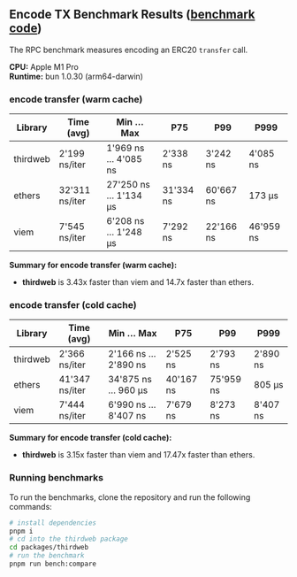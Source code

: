 ## Encode TX Benchmark Results ([benchmark code](./encode-tx.ts))

The RPC benchmark measures encoding an ERC20 `transfer` call.

**CPU:** Apple M1 Pro  
**Runtime:** bun 1.0.30 (arm64-darwin)

### encode transfer (warm cache)

| Library  | Time (avg)     | Min … Max            | P75       | P99       | P999      |
| -------- | -------------- | -------------------- | --------- | --------- | --------- |
| thirdweb | 2'199 ns/iter  | 1'969 ns … 4'085 ns  | 2'338 ns  | 3'242 ns  | 4'085 ns  |
| ethers   | 32'311 ns/iter | 27'250 ns … 1'134 µs | 31'334 ns | 60'667 ns | 173 µs    |
| viem     | 7'545 ns/iter  | 6'208 ns … 1'248 µs  | 7'292 ns  | 22'166 ns | 46'959 ns |

**Summary for encode transfer (warm cache):**

- **thirdweb** is 3.43x faster than viem and 14.7x faster than ethers.

### encode transfer (cold cache)

| Library  | Time (avg)     | Min … Max           | P75       | P99       | P999     |
| -------- | -------------- | ------------------- | --------- | --------- | -------- |
| thirdweb | 2'366 ns/iter  | 2'166 ns … 2'890 ns | 2'525 ns  | 2'793 ns  | 2'890 ns |
| ethers   | 41'347 ns/iter | 34'875 ns … 960 µs  | 40'167 ns | 75'959 ns | 805 µs   |
| viem     | 7'444 ns/iter  | 6'990 ns … 8'407 ns | 7'679 ns  | 8'273 ns  | 8'407 ns |

**Summary for encode transfer (cold cache):**

- **thirdweb** is 3.15x faster than viem and 17.47x faster than ethers.

### Running benchmarks

To run the benchmarks, clone the repository and run the following commands:

```bash
# install dependencies
pnpm i
# cd into the thirdweb package
cd packages/thirdweb
# run the benchmark
pnpm run bench:compare
```
